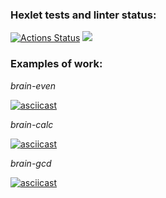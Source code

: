 ### Hexlet tests and linter status:
[![Actions Status](https://github.com/Goga-Rid/frontend-project-44/workflows/hexlet-check/badge.svg)](https://github.com/Goga-Rid/frontend-project-44/actions)
<a href="https://codeclimate.com/github/Goga-Rid/frontend-project-44/maintainability"><img src="https://api.codeclimate.com/v1/badges/8166981804940c42fd62/maintainability" /></a>
### Examples of work: 
*brain-even*

[![asciicast](https://asciinema.org/a/q4u8uZOzWilRAhioRGu4at9cy.svg)](https://asciinema.org/a/q4u8uZOzWilRAhioRGu4at9cy)

*brain-calc*

[![asciicast](https://asciinema.org/a/5c9ASF1yhXd1smqyFkmuWnmyt.svg)](https://asciinema.org/a/5c9ASF1yhXd1smqyFkmuWnmyt)

*brain-gcd*

[![asciicast](https://asciinema.org/a/sZPBDq6C32LdDtOlNKjFEYkSu.svg)](https://asciinema.org/a/sZPBDq6C32LdDtOlNKjFEYkSu)
